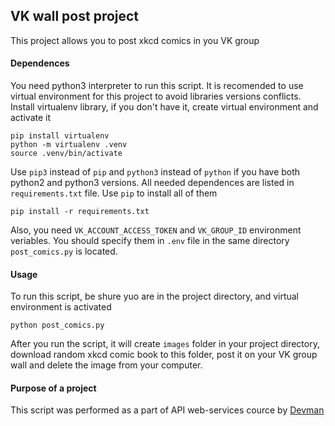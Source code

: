 ## VK wall post project
This project allows you to post xkcd comics in you VK group

#### Dependences
You need python3 interpreter to run this script. It is recomended to use virtual environment for this project to avoid libraries versions conflicts. Install virtualenv library, if you don't have it, create virtual environment and activate it
```
pip install virtualenv
python -m virtualenv .venv
source .venv/bin/activate
```
Use `pip3` instead of `pip` and `python3` instead of `python` if you have both python2 and python3 versions.
All needed dependences are listed in `requirements.txt` file. Use `pip` to install all of them
```
pip install -r requirements.txt
```
Also, you need `VK_ACCOUNT_ACCESS_TOKEN` and `VK_GROUP_ID` environment veriables. You should specify them in `.env` file in the same directory `post_comics.py` is located.

#### Usage
To run this script, be shure yuo are in the project directory, and virtual environment is activated
```
python post_comics.py
```
After you run the script, it will create `images` folder in your project directory, download random xkcd comic book to this folder, post it on your VK group wall and delete the image from your computer.

#### Purpose of a project
This script was performed as a part of API web-services cource by [Devman](https://dvmn.org/modules/)


